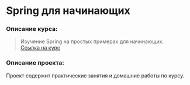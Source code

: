 # Spring для начинающих
### Описание курса:
> Изучение Spring на простых примерах для начинающих.</br>
> [Ссылка на курс](https://www.udemy.com/course/spring-framework/)

### Описание проекта:
Проект содержит практические занятия и домашние работы по курсу.

